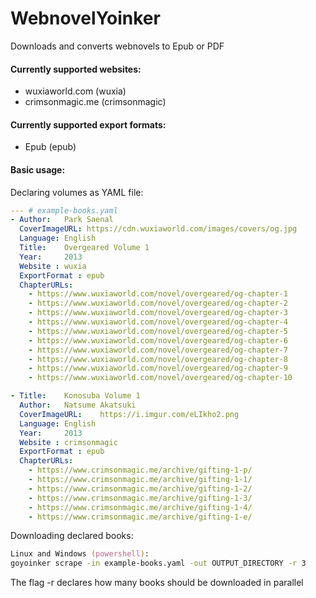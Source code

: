 # WebnovelYoinker
Downloads and converts webnovels to Epub or PDF

#### Currently supported websites:
  - wuxiaworld.com (wuxia)
  - crimsonmagic.me (crimsonmagic)

#### Currently supported export formats:
  - Epub (epub)
  
#### Basic usage:
Declaring volumes as YAML file:

```yaml
--- # example-books.yaml
- Author:   Park Saenal
  CoverImageURL: https://cdn.wuxiaworld.com/images/covers/og.jpg
  Language: English
  Title:    Overgeared Volume 1
  Year:     2013
  Website : wuxia
  ExportFormat : epub
  ChapterURLs:
    - https://www.wuxiaworld.com/novel/overgeared/og-chapter-1
    - https://www.wuxiaworld.com/novel/overgeared/og-chapter-2
    - https://www.wuxiaworld.com/novel/overgeared/og-chapter-3
    - https://www.wuxiaworld.com/novel/overgeared/og-chapter-4
    - https://www.wuxiaworld.com/novel/overgeared/og-chapter-5
    - https://www.wuxiaworld.com/novel/overgeared/og-chapter-6
    - https://www.wuxiaworld.com/novel/overgeared/og-chapter-7
    - https://www.wuxiaworld.com/novel/overgeared/og-chapter-8
    - https://www.wuxiaworld.com/novel/overgeared/og-chapter-9
    - https://www.wuxiaworld.com/novel/overgeared/og-chapter-10

- Title:    Konosuba Volume 1
  Author:   Natsume Akatsuki
  CoverImageURL:    https://i.imgur.com/eLIkho2.png
  Language: English
  Year:     2013
  Website : crimsonmagic
  ExportFormat : epub
  ChapterURLs:
    - https://www.crimsonmagic.me/archive/gifting-1-p/
    - https://www.crimsonmagic.me/archive/gifting-1-1/
    - https://www.crimsonmagic.me/archive/gifting-1-2/
    - https://www.crimsonmagic.me/archive/gifting-1-3/
    - https://www.crimsonmagic.me/archive/gifting-1-4/
    - https://www.crimsonmagic.me/archive/gifting-1-e/
```
Downloading declared books:
```zsh
Linux and Windows (powershell):
goyoinker scrape -in example-books.yaml -out OUTPUT_DIRECTORY -r 3
```
The flag -r declares how many books should be downloaded in parallel 
